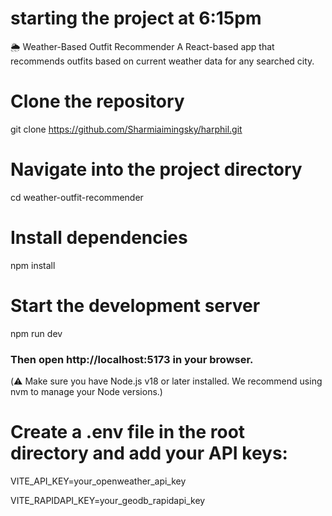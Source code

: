# starting the project at 6:15pm

🌦 Weather-Based Outfit Recommender
A React-based app that recommends outfits based on current weather data for any searched city.

# Clone the repository
git clone https://github.com/Sharmiaimingsky/harphil.git

# Navigate into the project directory
cd weather-outfit-recommender

# Install dependencies
npm install

# Start the development server
npm run dev
### Then open http://localhost:5173 in your browser.

(⚠️ Make sure you have Node.js v18 or later installed. We recommend using nvm to manage your Node versions.)
# Create a .env file in the root directory and add your API keys:

VITE_API_KEY=your_openweather_api_key

VITE_RAPIDAPI_KEY=your_geodb_rapidapi_key
